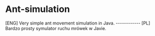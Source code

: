 # Ant-simulation
[ENG] Very simple ant movement simulation in Java. ------------ [PL] Bardzo prosty symulator ruchu mrówek w Javie.
